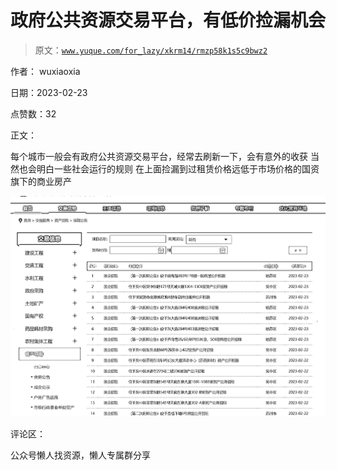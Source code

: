 # 政府公共资源交易平台，有低价捡漏机会

> 原文：[`www.yuque.com/for_lazy/xkrm14/rmzp58k1s5c9bwz2`](https://www.yuque.com/for_lazy/xkrm14/rmzp58k1s5c9bwz2)

作者： wuxiaoxia

日期：2023-02-23

点赞数：32

正文：

每个城市一般会有政府公共资源交易平台，经常去刷新一下，会有意外的收获 当然也会明白一些社会运行的规则 在上面捡漏到过租赁价格远低于市场价格的国资旗下的商业房产

![](img/3085f86ceced6972b3cc89612dbf5ed3.png)  

评论区：

公众号懒人找资源，懒人专属群分享

